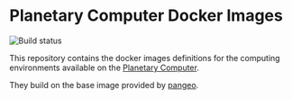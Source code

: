 # Planetary Computer Docker Images

![Build status](https://github.com/Microsoft/planetary-computer-containers/actions/workflows/publish.yaml/badge.svg)

This repository contains the docker images definitions for the computing environments available on the [Planetary Computer][pc].

They build on the base image provided by [pangeo][pangeo-docker-images].

[pc]: https://planetarycomputer.microsoft.com/
[pangeo-docker-images]: https://github.com/pangeo-data/pangeo-docker-images
